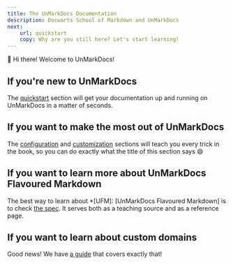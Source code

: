 ```yaml
---
title: The UnMarkDocs Documentation
description: Docwarts School of Markdown and UnMarkDocs
next: 
    url: quickstart
    copy: Why are you still here? Let's start learning!
---
```


:wave: Hi there! Welcome to UnMarkDocs!

## If you're new to UnMarkDocs
The [quickstart](quickstart) section will get your documentation up and running on UnMarkDocs in a matter of seconds.

## If you want to make the most out of UnMarkDocs
The [configuration](configuring) and [customization](customizing) sections will teach you every trick in the book, so you can do exactly what the title of this section says :smile:

## If you want to learn more about UnMarkDocs Flavoured Markdown
The best way to learn about *[UFM]: [UnMarkDocs Flavoured Markdown] is to check [the spec](https://spec.unmarkdocs.co). It serves both as a teaching source and as a reference page.

## If you want to learn about custom domains
Good news! We have [a guide](custom-domains) that covers exactly that!